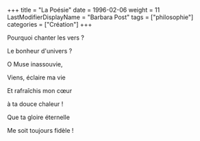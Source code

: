 +++
title = "La Poésie"
date = 1996-02-06
weight = 11
LastModifierDisplayName = "Barbara Post"
tags = ["philosophie"]
categories = ["Création"]
+++

Pourquoi chanter les vers ?

Le bonheur d'univers ?

O Muse inassouvie,

Viens, éclaire ma vie

Et rafraîchis mon cœur

à ta douce chaleur !

Que ta gloire éternelle

Me soit toujours fidèle !
